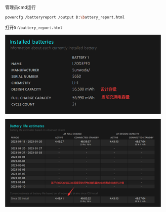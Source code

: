 
管理员cmd运行
```bash
powercfg /batteryreport /output D:\battery_report.html
```

打开`D:\battery_report.html`

![](PasteImage/2023-02-11-17-09-46.png)

![](PasteImage/2023-02-11-17-10-58.png)